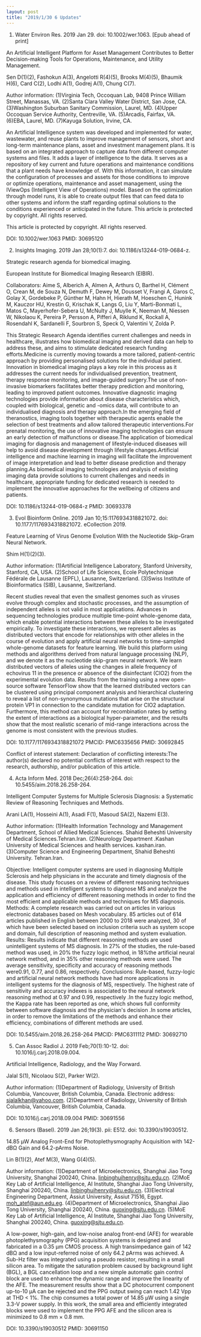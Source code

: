 ```yaml
---
layout: post
title: "2019/1/30 6 Updates"
---
```


1. Water Environ Res. 2019 Jan 29. doi: 10.1002/wer.1063. [Epub ahead of print]

An Artificial Intelligent Platform for Asset Management Contributes to Better
Decision-making Tools for Operations, Maintenance, and Utility Management.

Sen D(1)(2), Fashokun A(3), Angelotti R(4)(5), Brooks M(4)(5), Bhaumik H(6), Card
C(2), Lodhi A(1), Godrej A(1), Chung C(7).

Author information: 
(1)Virginia Tech, Occoquan Lab, 9408 Prince William Street, Manassas, VA.
(2)Santa Clara Valley Water District, San Jose, CA.
(3)Washington Suburban Sanitary Commission, Laurel, MD.
(4)Upper Occoquan Service Authority, Centreville, VA.
(5)Arcadis, Fairfax, VA.
(6)EBA, Laurel, MD.
(7)Kayuga Solution, Irvine, CA.

An Artificial Intelligence system was developed and implemented for water,
wastewater, and reuse plants to improve management of sensors, short and
long-term maintenance plans, asset and investment management plans. It is based
on an integrated approach to capture data from different computer systems and
files. It adds a layer of intelligence to the data. It serves as a repository of 
key current and future operations and maintenance conditions that a plant needs
have knowledge of. With this information, it can simulate the configuration of
processes and assets for those conditions to improve or optimize operations,
maintenance and asset management, using the IViewOps (Intelligent View of
Operations) model. Based on the optimization through model runs, it is able to
create output files that can feed data to other systems and inform the staff
regarding optimal solutions to the conditions experienced or anticipated in the
future. This article is protected by copyright. All rights reserved.

This article is protected by copyright. All rights reserved.

DOI: 10.1002/wer.1063 
PMID: 30695120 


2. Insights Imaging. 2019 Jan 28;10(1):7. doi: 10.1186/s13244-019-0684-z.

Strategic research agenda for biomedical imaging.

European Institute for Biomedical Imaging Research (EIBIR).

Collaborators: Aime S, Alberich A, Almen A, Arthurs O, Barthel H, Clément O,
Crean M, de Souza N, Demuth F, Dewey M, Dousset V, Frangi A, Garos C, Golay X,
Gordebeke P, Günther M, Hahn H, Hierath M, Hoeschen C, Hunink M, Kauczor HU,
Krestin G, Krischak K, Langs G, Liu Y, Marti-Bonmati L, Matos C,
Mayerhofer-Sebera U, McNulty J, Muylle K, Neeman M, Niessen W, Nikolaou K,
Pereira P, Persson A, Pifferi A, Riklund K, Rockall A, Rosendahl K, Sardanelli F,
Sourbron S, Speck O, Valentini V, Zolda P.

This Strategic Research Agenda identifies current challenges and needs in
healthcare, illustrates how biomedical imaging and derived data can help to
address these, and aims to stimulate dedicated research funding efforts.Medicine 
is currently moving towards a more tailored, patient-centric approach by
providing personalised solutions for the individual patient. Innovation in
biomedical imaging plays a key role in this process as it addresses the current
needs for individualised prevention, treatment, therapy response monitoring, and 
image-guided surgery.The use of non-invasive biomarkers facilitates better
therapy prediction and monitoring, leading to improved patient outcomes.
Innovative diagnostic imaging technologies provide information about disease
characteristics which, coupled with biological, genetic and -omics data, will
contribute to an individualised diagnosis and therapy approach.In the emerging
field of theranostics, imaging tools together with therapeutic agents enable the 
selection of best treatments and allow tailored therapeutic interventions.For
prenatal monitoring, the use of innovative imaging technologies can ensure an
early detection of malfunctions or disease.The application of biomedical imaging 
for diagnosis and management of lifestyle-induced diseases will help to avoid
disease development through lifestyle changes.Artificial intelligence and machine
learning in imaging will facilitate the improvement of image interpretation and
lead to better disease prediction and therapy planning.As biomedical imaging
technologies and analysis of existing imaging data provide solutions to current
challenges and needs in healthcare, appropriate funding for dedicated research is
needed to implement the innovative approaches for the wellbeing of citizens and
patients.

DOI: 10.1186/s13244-019-0684-z 
PMID: 30693378 


3. Evol Bioinform Online. 2019 Jan 10;15:1176934318821072. doi:
10.1177/1176934318821072. eCollection 2019.

Feature Learning of Virus Genome Evolution With the Nucleotide Skip-Gram Neural
Network.

Shim H(1)(2)(3).

Author information: 
(1)Artificial Intelligence Laboratory, Stanford University, Stanford, CA, USA.
(2)School of Life Sciences, Ecole Polytechnique Fédérale de Lausanne (EPFL),
Lausanne, Switzerland.
(3)Swiss Institute of Bioinformatics (SIB), Lausanne, Switzerland.

Recent studies reveal that even the smallest genomes such as viruses evolve
through complex and stochastic processes, and the assumption of independent
alleles is not valid in most applications. Advances in sequencing technologies
produce multiple time-point whole-genome data, which enable potential
interactions between these alleles to be investigated empirically. To investigate
these interactions, we represent alleles as distributed vectors that encode for
relationships with other alleles in the course of evolution and apply artificial 
neural networks to time-sampled whole-genome datasets for feature learning. We
build this platform using methods and algorithms derived from natural language
processing (NLP), and we denote it as the nucleotide skip-gram neural network. We
learn distributed vectors of alleles using the changes in allele frequency of
echovirus 11 in the presence or absence of the disinfectant (ClO2) from the
experimental evolution data. Results from the training using a new open-source
software TensorFlow show that the learned distributed vectors can be clustered
using principal component analysis and hierarchical clustering to reveal a list
of non-synonymous mutations that arise on the structural protein VP1 in
connection to the candidate mutation for ClO2 adaptation. Furthermore, this
method can account for recombination rates by setting the extent of interactions 
as a biological hyper-parameter, and the results show that the most realistic
scenario of mid-range interactions across the genome is most consistent with the 
previous studies.

DOI: 10.1177/1176934318821072 
PMCID: PMC6335656
PMID: 30692845 

Conflict of interest statement: Declaration of conflicting interests:The
author(s) declared no potential conflicts of interest with respect to the
research, authorship, and/or publication of this article.


4. Acta Inform Med. 2018 Dec;26(4):258-264. doi: 10.5455/aim.2018.26.258-264.

Intelligent Computer Systems for Multiple Sclerosis Diagnosis: a Systematic
Review of Reasoning Techniques and Methods.

Arani LA(1), Hosseini A(1), Asadi F(1), Masoud SA(2), Nazemi E(3).

Author information: 
(1)Health Information Technology and Management Department, School of Allied
Medical Sciences. Shahid Beheshti University of Medical Sciences.Tehran.Iran.
(2)Neurology Department .Kashan University of Medical Sciences and health
services. kashan.iran.
(3)Computer Science and Engineering Department, Shahid Beheshti University.
Tehran.Iran.

Objective: Intelligent computer systems are used in diagnosing Multiple Sclerosis
and help physicians in the accurate and timely diagnosis of the disease. This
study focuses on a review of different reasoning techniques and methods used in
intelligent systems to diagnose MS and analyze the application and efficiency of 
different reasoning methods in order to find the most efficient and applicable
methods and techniques for MS diagnosis.
Methods: A complete research was carried out on articles in various electronic
databases based on Mesh vocabulary. 85 articles out of 614 articles published in 
English between 2000 to 2018 were analyzed, 30 of which have been selected based 
on inclusion criteria such as system scope and domain, full description of
reasoning method and system evaluation.
Results: Results indicate that different reasoning methods are used unintelligent
systems of MS diagnosis. In 27% of the studies, the rule-based method was used,
in 20% the fuzzy logic method, in 18%the artificial neural network method, and in
35% other reasoning methods were used. The average sensitivity, specificity and
accuracy of reasoning methods were0.91, 0.77, and 0.86, respectively.
Conclusions: Rule-based, fuzzy-logic and artificial neural network methods have
had more applications in intelligent systems for the diagnosis of MS,
respectively. The highest rate of sensitivity and accuracy indexes is associated 
to the neural network reasoning method at 0.97 and 0.99, respectively .In the
fuzzy logic method, the Kappa rate has been reported as one, which shows full
conformity between software diagnosis and the physician's decision .In some
articles, in order to remove the limitations of the methods and enhance their
efficiency, combinations of different methods are used.

DOI: 10.5455/aim.2018.26.258-264 
PMCID: PMC6311112
PMID: 30692710 


5. Can Assoc Radiol J. 2019 Feb;70(1):10-12. doi: 10.1016/j.carj.2018.09.004.

Artificial Intelligence, Radiology, and the Way Forward.

Jalal S(1), Nicolaou S(2), Parker W(2).

Author information: 
(1)Department of Radiology, University of British Columbia, Vancouver, British
Columbia, Canada. Electronic address: sjalalkhan@yahoo.com.
(2)Department of Radiology, University of British Columbia, Vancouver, British
Columbia, Canada.

DOI: 10.1016/j.carj.2018.09.004 
PMID: 30691556 


6. Sensors (Basel). 2019 Jan 26;19(3). pii: E512. doi: 10.3390/s19030512.

14.85 µW Analog Front-End for Photoplethysmography Acquisition with 142-dBΩ Gain 
and 64.2-pArms Noise.

Lin B(1)(2), Atef M(3), Wang G(4)(5).

Author information: 
(1)Department of Microelectronics, Shanghai Jiao Tong University, Shanghai
200240, China. linbinghuihenry@sjtu.edu.cn.
(2)MoE Key Lab of Artificial Intelligence, AI Institute, Shanghai Jiao Tong
University, Shanghai 200240, China. linbinghuihenry@sjtu.edu.cn.
(3)Electrical Engineering Department, Assiut University, Assiut 71516, Egypt.
moh_atef@aun.edu.eg.
(4)Department of Microelectronics, Shanghai Jiao Tong University, Shanghai
200240, China. guoxing@sjtu.edu.cn.
(5)MoE Key Lab of Artificial Intelligence, AI Institute, Shanghai Jiao Tong
University, Shanghai 200240, China. guoxing@sjtu.edu.cn.

A low-power, high-gain, and low-noise analog front-end (AFE) for wearable
photoplethysmography (PPG) acquisition systems is designed and fabricated in a
0.35 μm CMOS process. A high transimpedance gain of 142 dBΩ and a low
input-referred noise of only 64.2 pArms was achieved. A Sub-Hz filter was
integrated using a pseudo resistor, resulting in a small silicon area. To
mitigate the saturation problem caused by background light (BGL), a BGL
cancellation loop and a new simple automatic gain control block are used to
enhance the dynamic range and improve the linearity of the AFE. The measurement
results show that a DC photocurrent component up-to-10 μA can be rejected and the
PPG output swing can reach 1.42 Vpp at THD < 1%. The chip consumes a total power 
of 14.85 μW using a single 3.3-V power supply. In this work, the small area and
efficiently integrated blocks were used to implement the PPG AFE and the silicon 
area is minimized to 0.8 mm × 0.8 mm.

DOI: 10.3390/s19030512 
PMID: 30691150 

